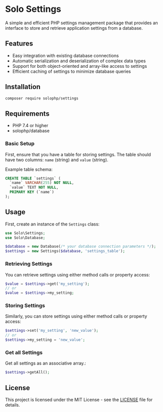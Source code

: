# Solo Settings

A simple and efficient PHP settings management package that provides an interface to store and retrieve application settings from a database.

## Features

- Easy integration with existing database connections
- Automatic serialization and deserialization of complex data types
- Support for both object-oriented and array-like access to settings
- Efficient caching of settings to minimize database queries

## Installation

```bash
composer require solophp/settings
```

## Requirements

- PHP 7.4 or higher
- solophp/database

### Basic Setup

First, ensure that you have a table for storing settings. The table should have two columns: `name` (string) and `value` (string).

Example table schema:

```sql
CREATE TABLE `settings` (
  `name` VARCHAR(255) NOT NULL,
  `value` TEXT NOT NULL,
  PRIMARY KEY (`name`)
);
```

## Usage

First, create an instance of the `Settings` class:

```php
use Solo\Settings;
use Solo\Database;

$database = new Database(/* your database connection parameters */);
$settings = new Settings($database, 'settings_table');
```

### Retrieving Settings

You can retrieve settings using either method calls or property access:

```php
$value = $settings->get('my_setting');
// or
$value = $settings->my_setting;
```

### Storing Settings

Similarly, you can store settings using either method calls or property access:

```php
$settings->set('my_setting', 'new_value');
// or
$settings->my_setting = 'new_value';
```

### Get all Settings

Get all settings as an associative array.:

```php
$settings->getAll();
```

## License

This project is licensed under the MIT License - see the [LICENSE](LICENSE) file for details.